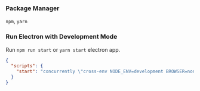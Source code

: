### Package Manager

`npm`, `yarn`

### Run Electron with Development Mode

Run `npm run start` or `yarn start` electron app.

```json
{
  "scripts": {
    "start": "concurrently \"cross-env NODE_ENV=development BROWSER=none yarn react-start\" \"wait-on http://localhost:3000 && electron .\""
  }
}
```
